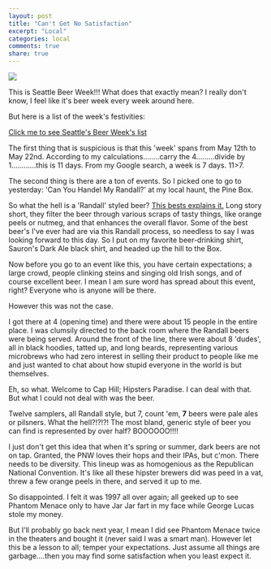 ```yaml
---
layout: post
title: "Can't Get No Satisfaction"
excerpt: "Local"
categories: local
comments: true
share: true
---
```


![](http://expressivevoicedynamics.com/wp-content/uploads/2015/03/panda-disappointment.jpg)


This is Seattle Beer Week!!! What does that exactly mean? I really don't know, I feel like it's beer week every week around here. 

But here is a list of the week's festivities:

[Click me to see Seattle's Beer Week's list](http://www.seattlebeerweek.com/)


The first thing that is suspicious is that this 'week' spans from May 12th to May 22nd. According to my calculations........carry the 4.........divide by 1............this is 11 days. From my Google search, a week is 7 days. 11>7.

The second thing is there are a ton of events. So I picked one to go to yesterday: 'Can You Handel My Randall?' at my local haunt, the Pine Box.

So what the hell is a 'Randall' styled beer? [This bests explains it.](http://www.hoppytrailsbeernews.com/beer-trivia/what-is-a-randall/) Long story short, they filter the beer through various scraps of tasty things, like orange peels or nutmeg, and that enhances the overall flavor. Some of the best beer's I've ever had are via this Randall process, so needless to say I was looking forward to this day. So I put on my favorite beer-drinking shirt, Sauron's Dark Ale black shirt, and headed up the hill to the Box.

Now before you go to an event like this, you have certain expectations; a large crowd, people clinking steins and singing old Irish songs, and of course excellent beer. I mean I am sure word has spread about this event, right? Everyone who is anyone will be there.

However this was not the case.

I got there at 4 (opening time) and there were about 15 people in the entire place. I was clumsily directed to the back room where the Randall beers were being served. Around the front of the line, there were about 8 'dudes', all in black hoodies, tatted up, and long beards, representing various microbrews who had zero interest in selling their product to people like me and just wanted to chat about how stupid everyone in the world is but themselves. 

Eh, so what. Welcome to Cap Hill; Hipsters Paradise. I can deal with that. But what I could not deal with was the beer.

Twelve samplers, all Randall style, but 7, count 'em, **7** beers were pale ales or pilsners. What the hell?!?!?! The most bland, generic style of beer you can find is represented by over half? BOOOOOO!!!! 

I just don't get this idea that when it's spring or summer, dark beers are not on tap. Granted, the PNW loves their hops and their IPAs, but c'mon. There needs to be diversity. This lineup was as homogenious as the Republican National Convention. It's like all these hipster brewers did was peed in a vat, threw a few orange peels in there, and served it up to me. 


So disappointed. I felt it was 1997 all over again; all geeked up to see Phantom Menace only to have Jar Jar fart in my face while George Lucas stole my money. 

But I'll probably go back next year, I mean I did see Phantom Menace twice in the theaters and bought it (never said I was a smart man). However let this be a lesson to all; temper your expectations. Just assume all things are garbage....then you may find some satisfaction when you least expect it.



